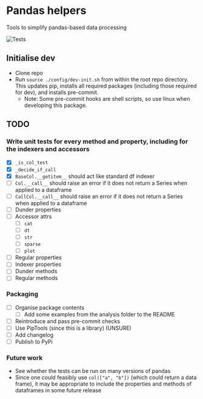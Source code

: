 # Pandas helpers

Tools to simplify pandas-based data processing

![Tests](https://github.com/jakeantmann/pandas_helpers/actions/workflows/tests.yml/badge.svg)

## Initialise dev

- Clone repo
- Run `source ./config/dev-init.sh` from within the root repo directory. This updates pip, installs all required packages (including those required for dev), and installs pre-commit.
  - Note: Some pre-commit hooks are shell scripts, so use linux when developing this package.

## TODO

### Write unit tests for every method and property, including for the indexers and accessors

- [x] `_is_col_test`
- [x] `_decide_if_call`
- [x] `BaseCol.__getitem__` should act like standard df indexer
- [ ] `Col.__call__` should raise an error if it does not return a Series when applied to a dataframe
- [ ] `CallCol.__call__` should raise an error if it does not return a Series when applied to a dataframe
- [ ] Dunder properties
- [ ] Accessor attrs
  - [ ] `cat`
  - [ ] `dt`
  - [ ] `str`
  - [ ] `sparse`
  - [ ] `plot`
- [ ] Regular properties
- [ ] Indexer properties
- [ ] Dunder methods
- [ ] Regular methods

### Packaging

- [ ] Organise package contents
  - [ ] Add some examples from the analysis folder to the README
- [ ] Reintroduce and pass pre-commit checks
- [ ] Use PipTools (since this is a library) (UNSURE)
- [ ] Add changelog
- [ ] Publish to PyPi

### Future work

- See whether the tests can be run on many versions of pandas
- Since one could feasibly use `col(["a", "b"])` (which could return a data frame), it may be appropriate to include the properties and methods of dataframes in some future release
